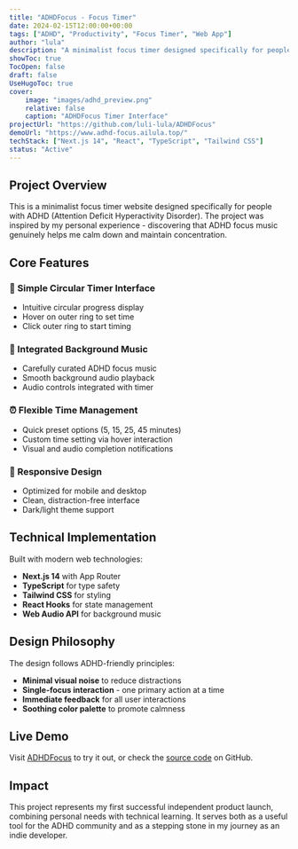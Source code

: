 ```yaml
---
title: "ADHDFocus - Focus Timer"
date: 2024-02-15T12:00:00+00:00
tags: ["ADHD", "Productivity", "Focus Timer", "Web App"]
author: "lula"
description: "A minimalist focus timer designed specifically for people with ADHD to help improve attention concentration"
showToc: true
TocOpen: false
draft: false
UseHugoToc: true
cover:
    image: "images/adhd_preview.png"
    relative: false
    caption: "ADHDFocus Timer Interface"
projectUrl: "https://github.com/luli-lula/ADHDFocus"
demoUrl: "https://www.adhd-focus.ailula.top/"
techStack: ["Next.js 14", "React", "TypeScript", "Tailwind CSS"]
status: "Active"
---
```


## Project Overview

This is a minimalist focus timer website designed specifically for people with ADHD (Attention Deficit Hyperactivity Disorder). The project was inspired by my personal experience - discovering that ADHD focus music genuinely helps me calm down and maintain concentration.

## Core Features

### 🎯 Simple Circular Timer Interface
- Intuitive circular progress display
- Hover on outer ring to set time
- Click outer ring to start timing

### 🎵 Integrated Background Music
- Carefully curated ADHD focus music
- Smooth background audio playback
- Audio controls integrated with timer

### ⏰ Flexible Time Management
- Quick preset options (5, 15, 25, 45 minutes)
- Custom time setting via hover interaction
- Visual and audio completion notifications

### 📱 Responsive Design
- Optimized for mobile and desktop
- Clean, distraction-free interface
- Dark/light theme support

## Technical Implementation

Built with modern web technologies:
- **Next.js 14** with App Router
- **TypeScript** for type safety
- **Tailwind CSS** for styling
- **React Hooks** for state management
- **Web Audio API** for background music

## Design Philosophy

The design follows ADHD-friendly principles:
- **Minimal visual noise** to reduce distractions
- **Single-focus interaction** - one primary action at a time
- **Immediate feedback** for all user interactions
- **Soothing color palette** to promote calmness

## Live Demo

Visit [ADHDFocus](https://www.adhd-focus.ailula.top/) to try it out, or check the [source code](https://github.com/luli-lula/ADHDFocus) on GitHub.

## Impact

This project represents my first successful independent product launch, combining personal needs with technical learning. It serves both as a useful tool for the ADHD community and as a stepping stone in my journey as an indie developer.